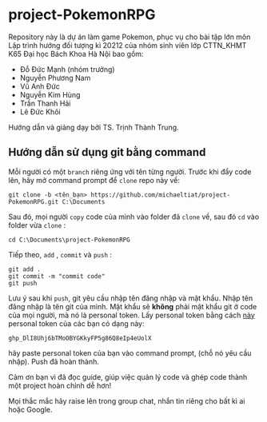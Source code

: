 # project-PokemonRPG

Repository này là dự án làm game Pokemon, phục vụ cho bài tập lớn môn Lập trình hướng đối tượng kì 20212 của nhóm sinh viên lớp CTTN_KHMT K65 Đại học Bách Khoa Hà Nội bao gồm:

- Đỗ Đức Mạnh (nhóm trưởng)
- Nguyễn Phương Nam
- Vũ Anh Đức
- Nguyễn Kim Hùng
- Trần Thanh Hải
- Lê Đức Khôi

Hướng dẫn và giảng dạy bởi TS. Trịnh Thành Trung.

## Hướng dẫn sử dụng git bằng command

Mỗi người có một `branch` riêng ứng với tên từng người. Trước khi đẩy code lên, hãy mở command prompt để `clone` repo này về:

```
git clone -b <tên_bạn> https://github.com/michaeltiat/project-PokemonRPG.git C:\Documents
```

Sau đó, mọi người `copy` code của mình vào folder đã `clone` về, sau đó `cd` vào folder vừa `clone` :

```
cd C:\Documents\project-PokemonRPG 
```

Tiếp theo, `add` , `commit` và `push` :

```
git add .
git commit -m "commit code"
git push
```

Lưu ý sau khi `push`, git yêu cầu nhập tên đăng nhập và mật khẩu. Nhập tên đăng nhập là tên git của mình. Mật khẩu sẽ **không** phải mật khẩu git ở code của mọi người, mà nó là personal token. Lấy personal token bằng cách [này](https://docs.github.com/en/authentication/keeping-your-account-and-data-secure/creating-a-personal-access-token)
personal token của các bạn có dạng này:
```
ghp_DlI8Uhj6bTMoOBYGKkyFP5g86Q8eIp4eUolX
```

hãy paste personal token của bạn vào command prompt, (chỗ nó yêu cầu nhập). 
Push đã hoàn thành.

Cảm ơn bạn vì đã đọc guide, giúp việc quản lý code và ghép code thành một project hoàn chỉnh dễ hơn!

Mọi thắc mắc hãy raise lên trong group chat, nhắn tin riêng cho bất kì ai hoặc Google.
